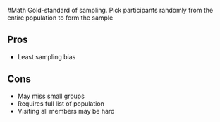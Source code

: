 #Math 
Gold-standard of sampling. Pick participants randomly from the entire population to form the sample
## Pros
* Least sampling bias
## Cons
* May miss small groups
* Requires full list of population
* Visiting all members may be hard